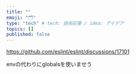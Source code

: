 ```yaml
---
title: ""
emoji: "🗂"
type: "tech" # tech: 技術記事 / idea: アイデア
topics: []
published: false
---
```


https://github.com/eslint/eslint/discussions/17101

envの代わりにglobalsを使いませう
